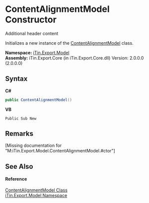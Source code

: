 # ContentAlignmentModel Constructor 
Additional header content 

Initializes a new instance of the <a href="T_iTin_Export_Model_ContentAlignmentModel">ContentAlignmentModel</a> class.

**Namespace:**&nbsp;<a href="N_iTin_Export_Model">iTin.Export.Model</a><br />**Assembly:**&nbsp;iTin.Export.Core (in iTin.Export.Core.dll) Version: 2.0.0.0 (2.0.0.0)

## Syntax

**C#**<br />
``` C#
public ContentAlignmentModel()
```

**VB**<br />
``` VB
Public Sub New
```


## Remarks
\[Missing <remarks> documentation for "M:iTin.Export.Model.ContentAlignmentModel.#ctor"\]

## See Also


#### Reference
<a href="T_iTin_Export_Model_ContentAlignmentModel">ContentAlignmentModel Class</a><br /><a href="N_iTin_Export_Model">iTin.Export.Model Namespace</a><br />